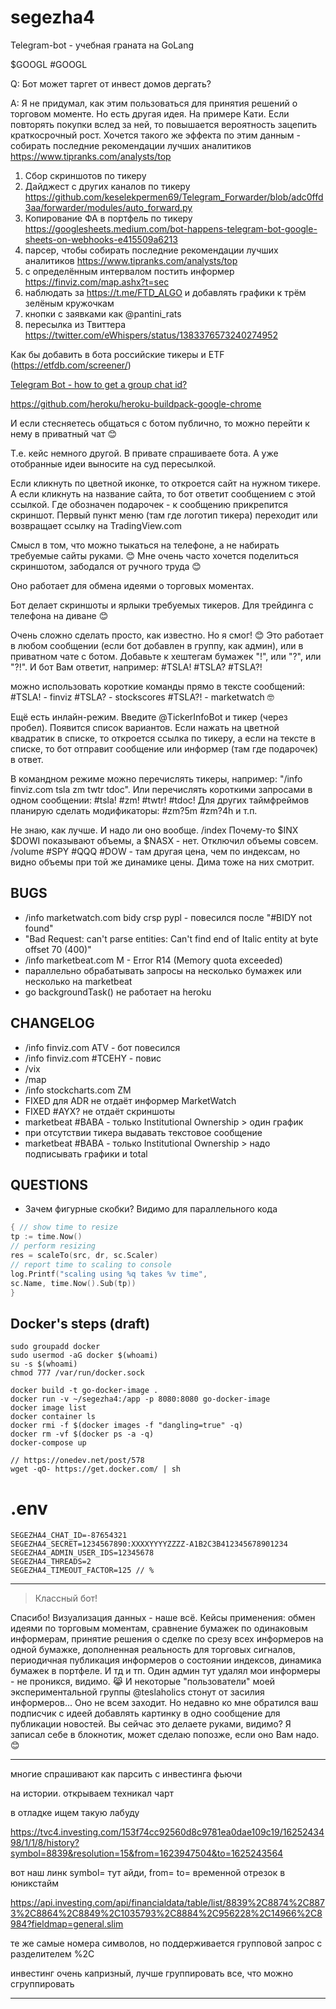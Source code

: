 # segezha4

Telegram-bot - учебная граната на GoLang

$GOOGL #GOOGL

Q: Бот может таргет от инвест домов дергать?

A: Я не придумал, как этим пользоваться для принятия решений о торговом моменте. Но есть другая идея. На примере Кати. Если повторять покупки вслед за ней, то повышается вероятность зацепить краткосрочный рост. Хочется такого же эффекта по этим данным - собирать последние рекомендации лучших аналитиков https://www.tipranks.com/analysts/top

1. Сбор скриншотов по тикеру
2. Дайджест с других каналов по тикеру https://github.com/keselekpermen69/Telegram_Forwarder/blob/adc0ffd3aa/forwarder/modules/auto_forward.py
3. Копирование ФА в портфель по тикеру https://googlesheets.medium.com/bot-happens-telegram-bot-google-sheets-on-webhooks-e415509a6213
4. парсер, чтобы собирать последние рекомендации лучших аналитиков https://www.tipranks.com/analysts/top
5. с определённым интервалом постить информер https://finviz.com/map.ashx?t=sec
6. наблюдать за https://t.me/FTD_ALGO и добавлять графики к трём зелёным кружочкам
7. кнопки с заявками как @pantini_rats
8. пересылка из Твиттера https://twitter.com/eWhispers/status/1383376573240274952

Как бы добавить в бота российские тикеры и ETF (https://etfdb.com/screener/)

[Telegram Bot - how to get a group chat id?](https://stackoverflow.com/questions/32423837/telegram-bot-how-to-get-a-group-chat-id)

https://github.com/heroku/heroku-buildpack-google-chrome

И если стесняетесь общаться с ботом публично, то можно перейти к нему в приватный чат 😊

Т.е. кейс немного другой. В привате спрашиваете бота. А уже отобранные идеи выносите на суд пересылкой.

Если кликнуть по цветной иконке, то откроется сайт на нужном тикере. А если кликнуть на название сайта, то бот ответит сообщением с этой ссылкой. Где обозначен подарочек - к сообщению прикрепится скриншот.
Первый пункт меню (там где логотип тикера) переходит или возвращает ссылку на TradingView.com

Смысл в том, что можно тыкаться на телефоне, а не набирать требуемые сайты руками. 😊
Мне очень часто хочется поделиться скриншотом, забодался от ручного труда 😊

Оно работает для обмена идеями о торговых моментах.

Бот делает скриншоты и ярлыки требуемых тикеров. Для трейдинга с телефона на диване 😊

Очень сложно сделать просто, как известно. Но я смог! 😊 Это работает в любом сообщении (если бот добавлен в группу, как админ), или в приватном чате с ботом. Добавьте к хештегам бумажек "!", или "?", или "?!". И бот Вам ответит, например: #TSLA! #TSLA? #TSLA?!

можно использовать короткие команды прямо в тексте сообщений: #TSLA! - finviz #TSLA? - stockscores #TSLA?! - marketwatch 🤓

Ещё есть инлайн-режим. Введите @TickerInfoBot и тикер (через пробел). Появится список вариантов. Если нажать на цветной квадратик в списке, то откроется ссылка по тикеру, а если на тексте в списке, то бот отправит сообщение или информер (там где подарочек) в ответ.

В командном режиме можно перечислять тикеры, например: "/info finviz.com tsla zm twtr tdoc". Или перечислять короткими запросами в одном сообщении: #tsla! #zm! #twtr! #tdoc! Для других таймфреймов планирую сделать модификаторы: #zm?5m #zm?4h и т.п.

Не знаю, как лучше. И надо ли оно вообще.
/index Почему-то $INX $DOWI показывают объемы, а $NASX - нет. Отключил объемы совсем.
/volume \#SPY \#QQQ \#DOW - там другая цена, чем по индексам, но видно объемы при той же динамике цены. Дима тоже на них смотрит.

## BUGS

- /info marketwatch.com bidy crsp pypl - повесился после "#BIDY not found"
- "Bad Request: can't parse entities: Can't find end of Italic entity at byte offset 70 (400)"
- /info marketbeat.com M - Error R14 (Memory quota exceeded)
- параллельно обрабатывать запросы на несколько бумажек или несколько на marketbeat
- go backgroundTask() не работает на heroku

## CHANGELOG

- /info finviz.com ATV - бот повесился
- /info finviz.com #TCEHY - повис
- /vix
- /map
- /info stockcharts.com ZM
- FIXED для ADR не отдаёт информер MarketWatch
- FIXED \#AYX? не отдаёт скриншоты
- marketbeat #BABA - только Institutional Ownership > один график
- при отсутствии тикера выдавать текстовое сообщение
- marketbeat #BABA - только Institutional Ownership > надо подписывать графики и total

## QUESTIONS

- Зачем фигурные скобки? Видимо для параллельного кода

```go
{ // show time to resize
tp := time.Now()
// perform resizing
res = scaleTo(src, dr, sc.Scaler)
// report time to scaling to console
log.Printf("scaling using %q takes %v time",
sc.Name, time.Now().Sub(tp))
}
```

## Docker's steps (draft)

```
sudo groupadd docker
sudo usermod -aG docker $(whoami)
su -s $(whoami)
chmod 777 /var/run/docker.sock

docker build -t go-docker-image .
docker run -v ~/segezha4:/app -p 8080:8080 go-docker-image
docker image list
docker container ls
docker rmi -f $(docker images -f "dangling=true" -q)
docker rm -vf $(docker ps -a -q)
docker-compose up

// https://onedev.net/post/578
wget -qO- https://get.docker.com/ | sh
```

# .env

```
SEGEZHA4_CHAT_ID=-87654321
SEGEZHA4_SECRET=1234567890:XXXXYYYYZZZZ-A1B2C3B412345678901234
SEGEZHA4_ADMIN_USER_IDS=12345678
SEGEZHA4_THREADS=2
SEGEZHA4_TIMEOUT_FACTOR=125 // %
```

---

> Классный бот!

Спасибо! Визуализация данных - наше всё. Кейсы применения: обмен идеями по торговым моментам, сравнение бумажек по одинаковым информерам, принятие решения о сделке по срезу всех информеров на одной бумажке, дополненная реальность для торговых сигналов, периодичная публикация информеров о состоянии индексов, динамика бумажек в портфеле. И тд и тп. Один админ тут удалял мои информеры - не проникся, видимо. 😹 И некоторые "пользователи" моей экспериментальной группы @teslaholics стонут от засилия информеров... Оно не всем заходит. Но недавно ко мне обратился ваш подписчик с идеей добавлять картинку в одно сообщение для публикации новостей. Вы сейчас это делаете руками, видимо? Я записал себе в блокнотик, может сделаю попозже, если оно Вам надо. 😊

---

многие спрашивают как парсить с инвестинга фьючи

на истории. открываем техникал чарт

в отладке ищем такую лабуду

https://tvc4.investing.com/153f74cc92560d8c9781ea0dae109c19/1625243498/1/1/8/history?symbol=8839&resolution=15&from=1623947504&to=1625243564

вот наш линк symbol= тут айди, from= to= временной отрезок в юникстайм

https://api.investing.com/api/financialdata/table/list/8839%2C8874%2C8873%2C8864%2C8849%2C1035793%2C8884%2C956228%2C14966%2C8984?fieldmap=general.slim

те же самые номера символов, но поддерживается групповой запрос с разделителем %2C

инвестинг очень капризный, лучше группировать все, что можно сгруппировать

---
